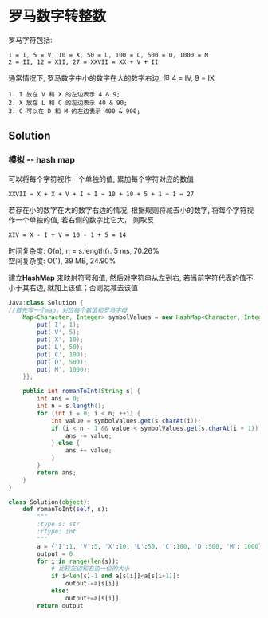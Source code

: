 # 罗马数字转整数

罗马字符包括: 
```
1 = I, 5 = V, 10 = X, 50 = L, 100 = C, 500 = D, 1000 = M
2 = II, 12 = XII, 27 = XXVII = XX + V + II
```
通常情况下, 罗马数字中小的数字在大的数字右边, 但 4 = IV, 9 = IX
```
1. I 放在 V 和 X 的左边表示 4 & 9;
2. X 放在 L 和 C 的左边表示 40 & 90;
3. C 可以在 D 和 M 的左边表示 400 & 900;
```

## Solution

### 模拟 -- hash map
可以将每个字符视作一个单独的值, 累加每个字符对应的数值  

```
XXVII = X + X + V + I + I = 10 + 10 + 5 + 1 + 1 = 27
```
若存在小的数字在大的数字右边的情况, 根据规则将减去小的数字, 将每个字符视作一个单独的值, 若右侧的数字比它大， 则取反
```
XIV = X - I + V = 10 - 1 + 5 = 14
```
时间复杂度: O(n), n = s.length(). 5 ms, 70.26%     
空间复杂度: O(1), 39 MB, 24.90%    

建立**HashMap** 来映射符号和值, 然后对字符串从左到右, 若当前字符代表的值不小于其右边, 就加上该值；否则就减去该值
```Java
Java:class Solution {
//首先写一个map，对应每个数值和罗马字母
    Map<Character, Integer> symbolValues = new HashMap<Character, Integer>() {{
        put('I', 1);
        put('V', 5);
        put('X', 10);
        put('L', 50);
        put('C', 100);
        put('D', 500);
        put('M', 1000);
    }};

    public int romanToInt(String s) {
        int ans = 0;
        int n = s.length();
        for (int i = 0; i < n; ++i) {
            int value = symbolValues.get(s.charAt(i));
            if (i < n - 1 && value < symbolValues.get(s.charAt(i + 1))) {
                ans -= value;
            } else {
                ans += value;
            }
        }
        return ans;
    }
}
```
```Python
class Solution(object):
    def romanToInt(self, s):
        """
        :type s: str
        :rtype: int
        """
        a = {'I':1, 'V':5, 'X':10, 'L':50, 'C':100, 'D':500, 'M': 1000}
        output = 0
        for i in range(len(s)): 
            # 比较左边和右边一位的大小           
            if i<len(s)-1 and a[s[i]]<a[s[i+1]]:                
                output-=a[s[i]]
            else:
                output+=a[s[i]]
        return output
```



